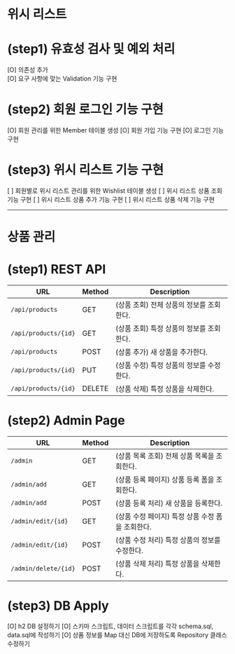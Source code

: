 # 위시 리스트
# (step1) 유효성 검사 및 예외 처리
[O] 의존성 추가  
[O] 요구 사항에 맞는 Validation 기능 구현

# (step2) 회원 로그인 기능 구현
[O] 회원 관리를 위한 Member 테이블 생성
[O] 회원 가입 기능 구현
[O] 로그인 기능 구현

# (step3) 위시 리스트 기능 구현
[ ] 회원별로 위시 리스트 관리를 위한 Wishlist 테이블 생성
[ ] 위시 리스트 상품 조회 기능 구현
[ ] 위시 리스트 상품 추가 기능 구현
[ ] 위시 리스트 상품 삭제 기능 구현

---
# 상품 관리

# (step1) REST API
| URL                  | Method | Description              |
|----------------------|--------|--------------------------|
| `/api/products`      | GET    | (상품 조회) 전체 상품의 정보를 조회한다. |
| `/api/products/{id}` | GET    | (상품 조회) 특정 상품의 정보를 조회한다. |
| `/api/products`      | POST   | (상품 추가) 새 상품을 추가한다.      |
| `/api/products/{id}` | PUT    | (상품 수정) 특정 상품의 정보를 수정한다. |
| `/api/products/{id}` | DELETE | (상품 삭제) 특정 상품을 삭제한다.     |


# (step2) Admin Page
| URL                  | Method | Description                    |
|----------------------|--------|--------------------------------|
| `/admin`             | GET    | (상품 목록 조회) 전체 상품 목록을 조회한다.     |
| `/admin/add`         | GET    | (상품 등록 페이지) 상품 등록 폼을 조회한다.     |
| `/admin/add`         | POST   | (상품 등록 처리) 새 상품을 등록한다.         |
| `/admin/edit/{id}`   | GET    | (상품 수정 페이지) 특정 상품 수정 폼을 조회한다.  |
| `/admin/edit/{id}`   | POST   | (상품 수정 처리) 특정 상품의 정보를 수정한다.    |
| `/admin/delete/{id}` | POST   | (상품 삭제 처리) 특정 상품을 삭제한다.        |

# (step3) DB Apply
[O] h2 DB 설정하기
[O] 스키마 스크립트, 데이터 스크립트를 각각 schema.sql, data.sql에 작성하기
[O] 상품 정보를 Map 대신 DB에 저장하도록 Repository 클래스 수정하기
